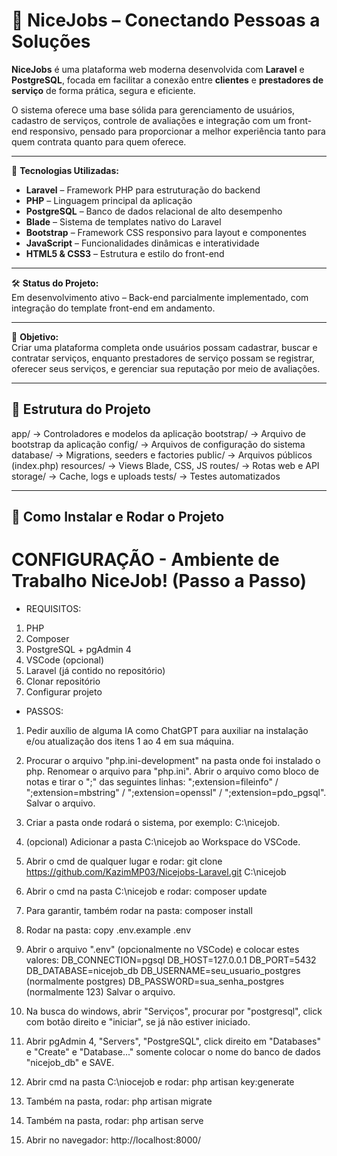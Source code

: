 # 🎯 NiceJobs – Conectando Pessoas a Soluções

**NiceJobs** é uma plataforma web moderna desenvolvida com **Laravel** e **PostgreSQL**, focada em facilitar a conexão entre **clientes** e **prestadores de serviço** de forma prática, segura e eficiente.

O sistema oferece uma base sólida para gerenciamento de usuários, cadastro de serviços, controle de avaliações e integração com um front-end responsivo, pensado para proporcionar a melhor experiência tanto para quem contrata quanto para quem oferece.

---

🚀 **Tecnologias Utilizadas:**
- **Laravel** – Framework PHP para estruturação do backend
- **PHP** – Linguagem principal da aplicação
- **PostgreSQL** – Banco de dados relacional de alto desempenho
- **Blade** – Sistema de templates nativo do Laravel
- **Bootstrap** – Framework CSS responsivo para layout e componentes
- **JavaScript** – Funcionalidades dinâmicas e interatividade
- **HTML5 & CSS3** – Estrutura e estilo do front-end

---

🛠️ **Status do Projeto:**  
Em desenvolvimento ativo – Back-end parcialmente implementado, com integração do template front-end em andamento.

---

📂 **Objetivo:**  
Criar uma plataforma completa onde usuários possam cadastrar, buscar e contratar serviços, enquanto prestadores de serviço possam se registrar, oferecer seus serviços, e gerenciar sua reputação por meio de avaliações.

---

## 🧱 Estrutura do Projeto
app/ -> 
Controladores e modelos da aplicação bootstrap/ -> 
Arquivo de bootstrap da aplicação config/ -> 
Arquivos de configuração do sistema database/ -> 
Migrations, seeders e factories public/ -> 
Arquivos públicos (index.php) resources/ -> 
Views Blade, CSS, JS routes/ -> 
Rotas web e API storage/ -> 
Cache, logs e uploads tests/ -> 
Testes automatizados

---

## 🚀 Como Instalar e Rodar o Projeto

# CONFIGURAÇÃO - Ambiente de Trabalho NiceJob! (Passo a Passo)

- REQUISITOS:
1. PHP
2. Composer
3. PostgreSQL + pgAdmin 4
4. VSCode (opcional)
5. Laravel (já contido no repositório)
6. Clonar repositório
7. Configurar projeto

- PASSOS:
1. Pedir auxílio de alguma IA como ChatGPT para auxiliar na instalação e/ou atualização dos itens 1 ao 4 em sua máquina.

2. Procurar o arquivo "php.ini-development" na pasta onde foi instalado o php. Renomear o arquivo para "php.ini". Abrir o arquivo como bloco de notas e tirar o ";" das seguintes linhas: ";extension=fileinfo" / ";extension=mbstring" / ";extension=openssl" / ";extension=pdo_pgsql". Salvar o arquivo.

3. Criar a pasta onde rodará o sistema, por exemplo: C:\nicejob.

4. (opcional) Adicionar a pasta C:\nicejob ao Workspace do VSCode.

5. Abrir o cmd de qualquer lugar e rodar: git clone https://github.com/KazimMP03/Nicejobs-Laravel.git C:\nicejob

6. Abrir o cmd na pasta C:\nicejob e rodar: composer update

7. Para garantir, também rodar na pasta: composer install

8. Rodar na pasta: copy .env.example .env

9. Abrir o arquivo ".env" (opcionalmente no VSCode) e colocar estes valores:
DB_CONNECTION=pgsql
DB_HOST=127.0.0.1
DB_PORT=5432
DB_DATABASE=nicejob_db
DB_USERNAME=seu_usuario_postgres (normalmente postgres)
DB_PASSWORD=sua_senha_postgres (normalmente 123)
Salvar o arquivo.

10. Na busca do windows, abrir "Serviços", procurar por "postgresql", click com botão direito e "iniciar", se já não estiver iniciado.

11. Abrir pgAdmin 4, "Servers", "PostgreSQL", click direito em "Databases" e "Create" e "Database..." somente colocar o nome do banco de dados "nicejob_db" e SAVE.

12. Abrir cmd na pasta C:\niocejob e rodar: php artisan key:generate

13. Também na pasta, rodar: php artisan migrate

14. Também na pasta, rodar: php artisan serve

15. Abrir no navegador: http://localhost:8000/